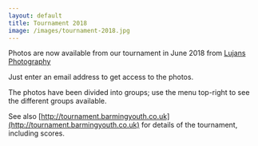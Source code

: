 ```yaml
---
layout: default
title: Tournament 2018
image: /images/tournament-2018.jpg
---
```


Photos are now available from our tournament in June 2018 from [Lujans Photography](https://lujansphotography.pixieset.com/guestlogin/barmingyouthfctournament2018/?return=%2Fbarmingyouthfctournament2018%2F) 

Just enter an email address to get access to the photos.

The photos have been divided into groups; use the menu top-right to see the different groups available.

See also [http://tournament.barmingyouth.co.uk](http://tournament.barmingyouth.co.uk) for details of the tournament, including scores.
